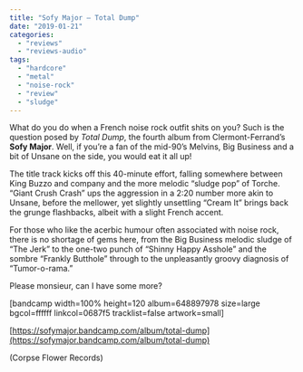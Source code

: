 ```yaml
---
title: "Sofy Major – Total Dump"
date: "2019-01-21"
categories: 
  - "reviews"
  - "reviews-audio"
tags: 
  - "hardcore"
  - "metal"
  - "noise-rock"
  - "review"
  - "sludge"
---
```


What do you do when a French noise rock outfit shits on you? Such is the question posed by _Total Dump_, the fourth album from Clermont-Ferrand’s **Sofy Major**. Well, if you’re a fan of the mid-90’s Melvins, Big Business and a bit of Unsane on the side, you would eat it all up!

The title track kicks off this 40-minute effort, falling somewhere between King Buzzo and company and the more melodic “sludge pop” of Torche. “Giant Crush Crash” ups the aggression in a 2:20 number more akin to Unsane, before the mellower, yet slightly unsettling “Cream It” brings back the grunge flashbacks, albeit with a slight French accent.

For those who like the acerbic humour often associated with noise rock, there is no shortage of gems here, from the Big Business melodic sludge of “The Jerk” to the one-two punch of “Shinny Happy Asshole” and the sombre “Frankly Butthole” through to the unpleasantly groovy diagnosis of “Tumor-o-rama.”

Please monsieur, can I have some more?

\[bandcamp width=100% height=120 album=648897978 size=large bgcol=ffffff linkcol=0687f5 tracklist=false artwork=small\]

[https://sofymajor.bandcamp.com/album/total-dump](https://sofymajor.bandcamp.com/album/total-dump)

(Corpse Flower Records)
